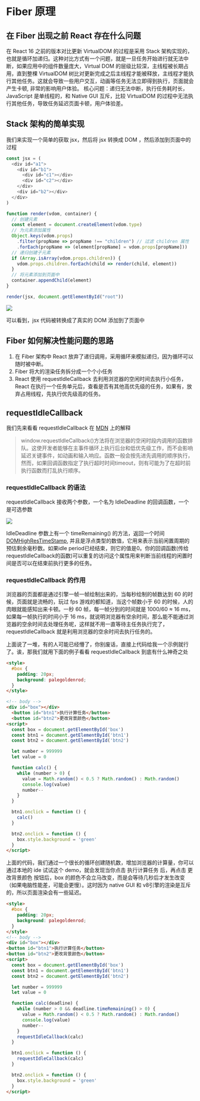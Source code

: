 # Fiber 原理

## 在 Fiber 出现之前 React 存在什么问题

在 React 16 之前的版本对比更新 VirtualDOM 的过程是采用 Stack 架构实现的，也就是循环加递归。这种对比方式有一个问题，就是一旦任务开始进行就无法中断，如果应用中的组件数量庞大，Virtual DOM 的层级比较深，主线程被长期占用，直到整棵 VirtualDOM 树比对更新完成之后主线程才能被释放，主线程才能执行其他任务。这就会导致一些用户交互，动画等任务无法立即得到执行，页面就会产生卡顿, 非常的影响用户体验。
核心问题：递归无法中断，执行任务耗时长，JavaScript 是单线程的，和 Native GUI 互斥，比较 VirtualDOM 的过程中无法执行其他任务，导致任务延迟页面卡顿，用户体验差。

## Stack 架构的简单实现

我们来实现一个简单的获取 jsx，然后将 jsx 转换成 DOM ，然后添加到页面中的过程

```js
const jsx = (
  <div id="a1">
    <div id="b1">
      <div id="c1"></div>
      <div id="c2"></div>
    </div>
    <div id="b2"></div>
  </div>
)

function render(vdom, container) {
  // 创建元素
  const element = document.createElement(vdom.type)
  // 为元素添加属性
  Object.keys(vdom.props)
    .filter(propName => propName !== "children") // 过滤 children 属性
    .forEach(propName => (element[propName] = vdom.props[propName]))
  // 递归创建子元素
  if (Array.isArray(vdom.props.children)) {
    vdom.props.children.forEach(child => render(child, element))
  }
  // 将元素添加到页面中
  container.appendChild(element)
}

render(jsx, document.getElementById("root"))
```

![](https://img2020.cnblogs.com/blog/1575596/202106/1575596-20210604083840102-1239227374.png)

可以看到，jsx 代码被转换成了真实的 DOM 添加到了页面中

## Fiber 如何解决性能问题的思路

1. 在 Fiber 架构中 React 放弃了递归调用，采用循环来模拟递归，因为循环可以随时被中断。
2. Fiber 将大的渲染任务拆分成一个个小任务
3. React 使用 requestIdleCallback 去利用浏览器的空闲时间去执行小任务，React 在执行一个任务单元后，查看是否有其他高优先级的任务，如果有，放弃占用线程，先执行优先级高的任务。

## requestIdleCallback

我们先来看看 requestIdleCallback 在 [MDN](https://developer.mozilla.org/zh-CN/docs/Web/API/Window/requestIdleCallback) 上的解释

> window.requestIdleCallback()方法将在浏览器的空闲时段内调用的函数排队。这使开发者能够在主事件循环上执行后台和低优先级工作，而不会影响延迟关键事件，如动画和输入响应。函数一般会按先进先调用的顺序执行，然而，如果回调函数指定了执行超时时间timeout，则有可能为了在超时前执行函数而打乱执行顺序。

### requestIdleCallback 的语法

requestIdleCallback 接收两个参数，一个名为 IdleDeadline 的回调函数，一个是可选参数

![](https://img2020.cnblogs.com/blog/1575596/202106/1575596-20210605083507552-1546195424.png)

IdleDeadline 参数上有一个 timeRemaining() 的方法，返回一个时间 [DOMHighResTimeStamp](https://developer.mozilla.org/zh-CN/docs/Web/API/DOMHighResTimeStamp), 并且是浮点类型的数值，它用来表示当前闲置周期的预估剩余毫秒数。如果idle period已经结束，则它的值是0。你的回调函数(传给requestIdleCallback的函数)可以重复的访问这个属性用来判断当前线程的闲置时间是否可以在结束前执行更多的任务。

### requestIdleCallback 的作用

浏览器的页面都是通过引擎一帧一帧绘制出来的，当每秒绘制的帧数达到 60 的时候，页面就是流畅的，玩过 fps 游戏的都知道，当这个帧数小于 60 的时候，人的肉眼就能感知出来卡顿。一秒 60 帧，每一帧分到的时间就是 1000/60 ≈ 16 ms，如果每一帧执行的时间小于 16 ms，就说明浏览器有空余时间，那么能不能通过浏览器的空余时间去处理任务呢，这样就不用一直等待主任务执行完了，requestIdleCallback 就是利用浏览器的空余时间去执行任务的。

上面说了一堆，有的人可能已经懵了，你别废话，直接上代码给我一个示例就行了。诶，那我们就用下面的例子看看 requestIdleCallback 到底有什么神奇之处

```html
<style>
  #box {
    padding: 20px;
    background: palegoldenrod;
  }
</style>

<!-- body -->
<div id="box"></div>
  <button id="btn1">执行计算任务</button>
  <button id="btn2">更改背景颜色</button>
<script>
  const box = document.getElementById('box')
  const btn1 = document.getElementById('btn1')
  const btn2 = document.getElementById('btn2')

  let number = 999999
  let value = 0

  function calc() {
    while (number > 0) {
      value = Math.random() < 0.5 ? Math.random() : Math.random()
      console.log(value)
      number--
    }
  }

  btn1.onclick = function () {
    calc()
  }

  btn2.onclick = function () {
    box.style.background = 'green'
  }
</script>
```

上面的代码，我们通过一个很长的循环创建随机数，增加浏览器的计算量，你可以通过本地的 ide 试试这个 demo，就会发现当你点击 执行计算任务 后，再点击 更改背景颜色 按钮后，box 的颜色不会立马改变，而是会等待几秒后才发生改变（如果电脑性能差，可能会更慢）。这时因为 native GUI 和 v8引擎的渲染是互斥的，所以页面渲染会有一些延迟。

```html
<style>
  #box {
    padding: 20px;
    background: palegoldenrod;
  }
</style>
<!-- body -->
<div id="box"></div>
<button id="btn1">执行计算任务</button>
<button id="btn2">更改背景颜色</button>
<script>
  const box = document.getElementById('box')
  const btn1 = document.getElementById('btn1')
  const btn2 = document.getElementById('btn2')

  let number = 999999
  let value = 0

  function calc(deadline) {
    while (number > 0 && deadline.timeRemaining() > 0) {
      value = Math.random() < 0.5 ? Math.random() : Math.random()
      console.log(value)
      number--
    }
    requestIdleCallback(calc)
  }

  btn1.onclick = function () {
    requestIdleCallback(calc)
  }

  btn2.onclick = function () {
    box.style.background = 'green'
  }
</script>
```

